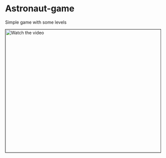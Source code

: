 # Astronaut-game
Simple game with some levels

<a href="http://www.youtube.com/watch?feature=player_embedded&v=38mgFnhkVnM" target="_blank">
 <img src="http://img.youtube.com/vi/38mgFnhkVnM/hqdefault.jpg" alt="Watch the video" width="600" height="400" border="1" />
</a>
